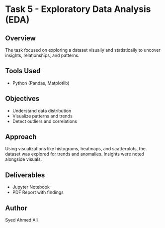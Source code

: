 # Task 5 - Exploratory Data Analysis (EDA)

## Overview

The task focused on exploring a dataset visually and statistically to uncover insights, relationships, and patterns.

## Tools Used

- Python (Pandas, Matplotlib)

## Objectives

- Understand data distribution
- Visualize patterns and trends
- Detect outliers and correlations

## Approach

Using visualizations like histograms, heatmaps, and scatterplots, the dataset was explored for trends and anomalies. Insights were noted alongside visuals.

## Deliverables

- Jupyter Notebook
- PDF Report with findings

## Author

Syed Ahmed Ali
